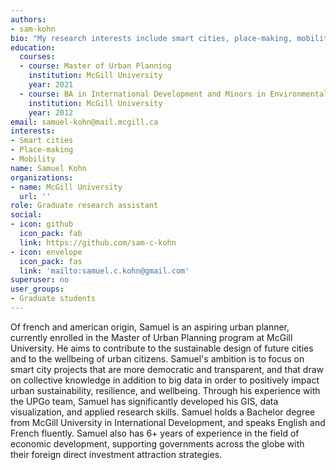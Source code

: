 ```yaml
---
authors: 
- sam-kohn
bio: "My research interests include smart cities, place-making, mobility."
education:
  courses:
  - course: Master of Urban Planning
    institution: McGill University
    year: 2021
  - course: BA in International Development and Minors in Environmental Studies and Hispanic Studies
    institution: McGill University
    year: 2012
email: samuel-kohn@mail.mcgill.ca
interests:
- Smart cities
- Place-making
- Mobility
name: Samuel Kohn
organizations:
- name: McGill University
  url: ''
role: Graduate research assistant
social:
- icon: github
  icon_pack: fab
  link: https://github.com/sam-c-kohn
- icon: envelope
  icon_pack: fas
  link: 'mailto:samuel.c.kohn@gmail.com'
superuser: no
user_groups: 
- Graduate students
---
```

Of french and american origin, Samuel is an aspiring urban planner, currently enrolled in the Master of Urban Planning program at McGill University. He aims to contribute to the sustainable design of future cities and to the wellbeing of urban citizens. Samuel's ambition is to focus on smart city projects that are more democratic and transparent, and that draw on collective knowledge in addition to big data in order to positively impact urban sustainability, resilience, and wellbeing. Through his experience with the UPGo team, Samuel has significantly developed his GIS, data visualization, and applied research skills. Samuel holds a Bachelor degree from McGill University in International Development, and speaks English and French fluently. Samuel also has 6+ years of experience in the field of economic development, supporting governments across the globe with their foreign direct investment attraction strategies.